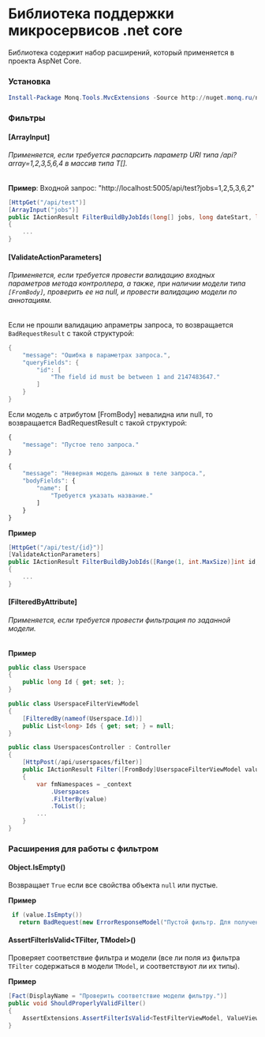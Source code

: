 # Библиотека поддержки микросервисов .net core

Библиотека содержит набор расширений, который применяется в проекта AspNet Core.

### Установка

```powershell
Install-Package Monq.Tools.MvcExtensions -Source http://nuget.monq.ru/nuget/Default
```

### Фильтры

#### [ArrayInput]
###### Применяется, если требуется распарсить параметр URI типа /api?array=1,2,3,5,6,4 в массив типа T[].

**Пример**: Входной запрос: "http://localhost:5005/api/test?jobs=1,2,5,3,6,2"

```csharp
[HttpGet("/api/test")]
[ArrayInput("jobs")]
public IActionResult FilterBuildByJobIds(long[] jobs, long dateStart, long dateEnd, [FromQuery]PagingModel paging)
{
    ...
}
```

#### [ValidateActionParameters]
###### Применяется, если требуется провести валидацию входных параметров метода контроллера, а также, при наличии модели типа `[FromBody]`, проверить ее на null, и провести валидацию модели по аннотациям.
Если не прошли валидацию апраметры запроса, то возвращается `BadRequestResult` с такой структурой:
```csharp
{
    "message": "Ошибка в параметрах запроса.",
    "queryFields": {
        "id": [
            "The field id must be between 1 and 2147483647."
        ]
    }
}
```

Если модель с атрибутом [FromBody] невалидна или null, то возвращается BadRequestResult с такой структурой:

```javascript
{
    "message": "Пустое тело запроса."
}
```

```javascript
{
    "message": "Неверная модель данных в теле запроса.",
    "bodyFields": {
        "name": [
            "Требуется указать название."
        ]
    }
}
```

**Пример**
```csharp
[HttpGet("/api/test/{id}")]
[ValidateActionParameters]
public IActionResult FilterBuildByJobIds([Range(1, int.MaxSize)]int id, [FromBody]ViewModel value)
{
    ...
}
```

#### [FilteredByAttribute]
###### Применяется, если требуется провести фильтрация по заданной модели.

**Пример**
```csharp
public class Userspace
{
    public long Id { get; set; };
}

public class UserspaceFilterViewModel
{
    [FilteredBy(nameof(Userspace.Id))]
    public List<long> Ids { get; set; } = null;
}

public class UserspacesController : Controller
{
    [HttpPost(/api/userspaces/filter)]
    public IActionResult Filter([FromBody]UserspaceFilterViewModel value)
    {
    	var fmNamespaces = _context
    		.Userspaces
    		.FilterBy(value)
    		.ToList();
        ...
    }
}
```

### Расширения для работы с фильтром

#### Object.IsEmpty()

Возвращает `True` если все свойства объекта `null` или пустые.

**Пример**
```csharp
 if (value.IsEmpty())
   return BadRequest(new ErrorResponseModel("Пустой фильтр. Для получения списка пространств используйте GET /api/userspaces"));
```

#### AssertFilterIsValid<TFilter, TModel>()
Проверяет соответствие фильтра и модели (все ли поля из фильтра `TFilter` содержаться в модели `TModel`, и соответствуют ли их типы).

**Пример**
```csharp
[Fact(DisplayName = "Проверить соответствие модели фильтру.")]
public void ShouldProperlyValidFilter()
{
    AssertExtensions.AssertFilterIsValid<TestFilterViewModel, ValueViewModel>();
}
```
